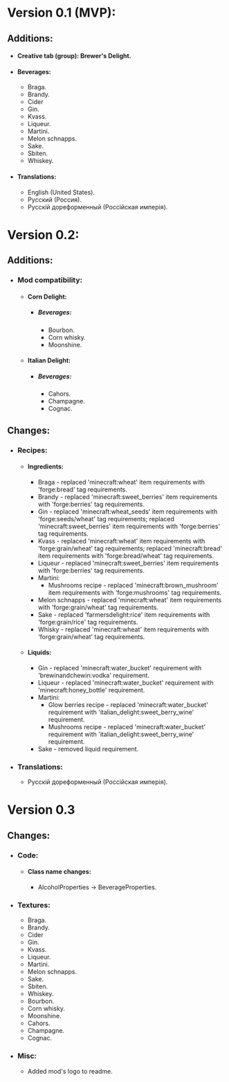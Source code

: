# Version 0.1 (MVP):
## Additions:
- #### Creative tab (group): Brewer's Delight.
- #### Beverages:
  - Braga.
  - Brandy.
  - Cider
  - Gin.
  - Kvass.
  - Liqueur.
  - Martini.
  - Melon schnapps.
  - Sake.
  - Sbiten.
  - Whiskey.
- #### Translations:
  - English (United States).
  - Русский (Россия).
  - Русскій дореформенный (Россійская имперія).
#
# Version 0.2:

## Additions:
- ### Mod compatibility:
  - #### Corn Delight:
    - ##### Beverages:
      - Bourbon.
      - Corn whisky.
      - Moonshine.
  - #### Italian Delight:
    - ##### Beverages:
      - Cahors.
      - Champagne.
      - Cognac.

## Changes:
- ### Recipes:
  - #### Ingredients:
    - Braga - replaced 'minecraft:wheat' item requirements with 'forge:bread' tag requirements.
    - Brandy - replaced 'minecraft:sweet_berries' item requirements with 'forge:berries' tag requirements.
    - Gin - replaced 'minecraft:wheat_seeds' item requirements with 'forge:seeds/wheat' tag requirements;
            replaced 'minecraft:sweet_berries' item requirements with 'forge:berries' tag requirements.
    - Kvass - replaced 'minecraft:wheat' item requirements with 'forge:grain/wheat' tag requirements;
              replaced 'minecraft:bread' item requirements with 'forge:bread/wheat' tag requirements.
    - Liqueur - replaced 'minecraft:sweet_berries' item requirements with 'forge:berries' tag requirements.
    - Martini:
      - Mushrooms recipe - replaced 'minecraft:brown_mushroom' item requirements with 'forge:mushrooms' tag requirements.
    - Melon schnapps - replaced 'minecraft:wheat' item requirements with 'forge:grain/wheat' tag requirements.
    - Sake - replaced 'farmersdelight:rice' item requirements with 'forge:grain/rice' tag requirements.
    - Whisky - replaced 'minecraft:wheat' item requirements with 'forge:grain/wheat' tag requirements.
  - #### Liquids:
    - Gin - replaced 'minecraft:water_bucket' requirement with 'brewinandchewin:vodka' requirement.
    - Liqueur - replaced 'minecraft:water_bucket' requirement with 'minecraft:honey_bottle' requirement.
    - Martini:
      - Glow berries recipe - replaced 'minecraft:water_bucket' requirement with 'italian_delight:sweet_berry_wine' requirement.
      - Mushrooms recipe - replaced 'minecraft:water_bucket' requirement with 'italian_delight:sweet_berry_wine' requirement.
    - Sake - removed liquid requirement.
- ### Translations:
  - Русскій дореформенный (Россійская имперія).
#
# Version 0.3

## Changes:
- ### Code:
  - #### Class name changes:
    - AlcoholProperties -> BeverageProperties.
- ### Textures:
  - Braga.
  - Brandy.
  - Cider
  - Gin.
  - Kvass.
  - Liqueur.
  - Martini.
  - Melon schnapps.
  - Sake.
  - Sbiten.
  - Whiskey.
  - Bourbon.
  - Corn whisky.
  - Moonshine.
  - Cahors.
  - Champagne.
  - Cognac.
- ### Misc:
  - Added mod's logo to readme.
